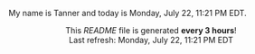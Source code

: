 My name is Tanner and today is Monday, July 22, 11:21 PM EDT.

<p align="center">This <i>README</i> file is generated <b>every 3 hours</b>!</br>Last refresh: Monday, July 22, 11:21 PM EDT<br /></p>
